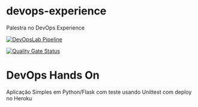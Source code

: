 # devops-experience
Palestra no DevOps Experience

[![DevOpsLab Pipeline](https://github.com/RobertoJr19/devopslab/actions/workflows/pipeline.yml/badge.svg)](https://github.com/RobertoJr19/devopslab/actions/workflows/pipeline.yml)

[![Quality Gate Status](https://sonarcloud.io/api/project_badges/measure?project=RobertoJr19_devopslab&metric=alert_status)](https://sonarcloud.io/summary/new_code?id=RobertoJr19_devopslab)

# DevOps Hands On
Aplicação Simples em Python/Flask com teste usando Unittest com deploy no Heroku

